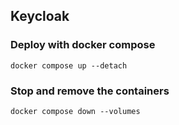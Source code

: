 ## Keycloak

### Deploy with docker compose

```shell
docker compose up --detach
```

### Stop and remove the containers

```shell
docker compose down --volumes
```
